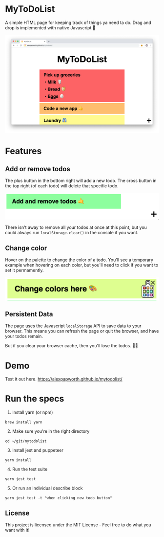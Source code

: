 # MyToDoList

A simple HTML page for keeping track of things ya need ta do. Drag and drop is implemented with native Javascript 🤙

![A screenshot of the webpage](image/readme/screenshot.png)

# Features

## Add or remove todos

The plus button in the bottom right will add a new todo. The cross button in the top right (of each todo) will delete that specific todo.

![A screenshot of the add and remove controls](image/readme/add-remove-todos.png)

There isn't away to remove all your todos at once at this point, but you could always run `localStorage.clear()` in the console if you want.

## Change color

Hover on the palette to change the color of a todo. You'll see a temporary example when hovering on each color, but you'll need to click if you want to set it permamently.

![A screenshot of the color picker](image/readme/change-colors.png)

## Persistent Data

The page uses the Javascript `localStorage` API to save data to your browser. This means you can refresh the page or quit the browser, and have your todos remain.

But if you clear your browser cache, then you'll lose the todos. 🤷‍♂️

# Demo

Test it out here. https://alexpapworth.github.io/mytodolist/

# Run the specs

1. Install yarn (or npm)

`brew install yarn`

2. Make sure you're in the right directory

`cd ~/git/mytodolist`

3. Install jest and puppeteer

`yarn install`

4. Run the test suite

`yarn jest test`

5. Or run an individual describe block

`yarn jest test -t "when clicking new todo button"`

## License

This project is licensed under the MIT License - Feel free to do what you want with it!